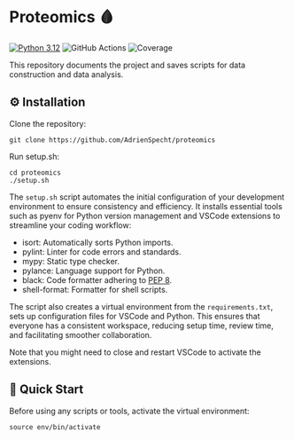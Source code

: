 # Proteomics 🩸

[![Python 3.12](https://img.shields.io/badge/python-3.12-blue.svg)](https://www.python.org/downloads/release/python-312/)
![GitHub Actions](https://github.com/AdrienSpecht/proteomics/actions/workflows/build.yml/badge.svg)
![Coverage](https://img.shields.io/endpoint?url=https://gist.githubusercontent.com/AdrienSpecht/bfba49c1003e973932c4de7dcc3e969a/raw/proteomics_sleep-biomarkers.txt)

This repository documents the project and saves scripts for data construction and data analysis.

## ⚙️ Installation

Clone the repository:

```shell
git clone https://github.com/AdrienSpecht/proteomics
```

Run setup.sh:

```shell
cd proteomics
./setup.sh
```

The `setup.sh` script automates the initial configuration of your development environment to ensure consistency and efficiency. It installs essential tools such as pyenv for Python version management and VSCode extensions to streamline your coding workflow:

-   isort: Automatically sorts Python imports.
-   pylint: Linter for code errors and standards.
-   mypy: Static type checker.
-   pylance: Language support for Python.
-   black: Code formatter adhering to [PEP 8](https://pep8.org/).
-   shell-format: Formatter for shell scripts.

The script also creates a virtual environment from the `requirements.txt`, sets up configuration files for VSCode and Python. This ensures that everyone has a consistent workspace, reducing setup time, review time, and facilitating smoother collaboration.

Note that you might need to close and restart VSCode to activate the extensions.

## 💫 Quick Start

Before using any scripts or tools, activate the virtual environment:

```shell
source env/bin/activate
```

